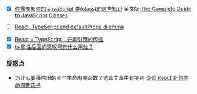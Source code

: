 - [x] [你需要知道的 JavaScript 类(class)的这些知识](https://juejin.im/post/5e05496de51d45581b11f828) 英文版:[The Complete Guide to JavaScript Classes](https://dmitripavlutin.com/javascript-classes-complete-guide/)

- [ ] [React, TypeScript and defaultProps dilemma](https://medium.com/@martin_hotell/react-typescript-and-defaultprops-dilemma-ca7f81c661c7)

[^_^]: # (下面两个是关于 ref)

- [x] [React + TypeScript：元素引用的传递](https://www.cnblogs.com/Wayou/p/react_typescript_forwardref.html)
- [x] [ts 属性后面的感叹号有什么用处？](https://www.leevii.com/2018/10/what-does-the-exclamation-point-behind-the-ts-attribute-mean.html)

### 疑惑点

- 为什么要移除旧的三个生命周期函数？这篇文章中有提到 [谈谈 React 新的生命周期钩子](https://juejin.im/post/5b72d8fbe51d45662b0752af)
